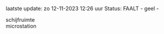 laatste update: 
zo 12-11-2023 12:26   uur 
Status: FAALT - geel - 
<div class="service Y">schijfruimte</div><div class="service Y">microstation</div>